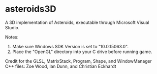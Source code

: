 # asteroids3D
A 3D implementation of Asteroids, executable through Microsoft Visual Studio.

Notes: 
1. Make sure Windows SDK Version is set to "10.0.15063.0".
2. Place the "OpenGL" directory into your C drive before running game.

Credit for the GLSL, MatrixStack, Program, Shape, and WindowManager C++ files:
Zoe Wood, Ian Dunn, and Christian Eckhardt